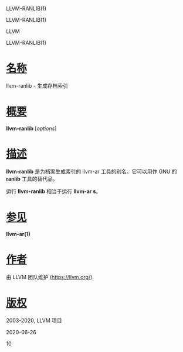   LLVM-RANLIB(1)  

LLVM-RANLIB(1)

LLVM

LLVM-RANLIB(1)

[名称](#__u540D___u79F0_)
=======================

llvm-ranlib - 生成存档索引

[概要](#__u6982___u8981_)
=======================

**llvm-ranlib** \[_options_\]

[描述](#__u63CF___u8FF0_)
=======================

**llvm-ranlib** 是为档案生成索引的 llvm-ar 工具的别名。它可以用作 GNU 的 **ranlib** 工具的替代品。

运行 **llvm-ranlib** 相当于运行 **llvm-ar s**。

[参见](#__u53C2___u89C1_)
=======================

**llvm-ar(1)**

[作者](#__u4F5C___u8005_)
=======================

由 LLVM 团队维护 (https://llvm.org/).

[版权](#__u7248___u6743_)
=======================

2003-2020, LLVM 项目

2020-06-26

10
